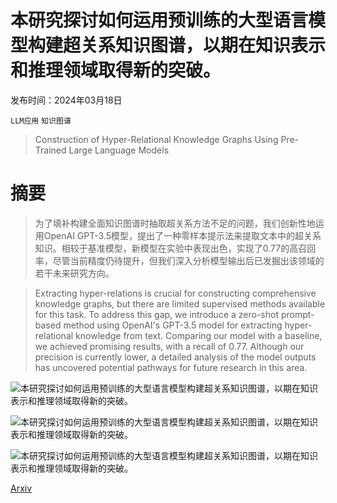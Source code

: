# 本研究探讨如何运用预训练的大型语言模型构建超关系知识图谱，以期在知识表示和推理领域取得新的突破。

发布时间：2024年03月18日

`LLM应用` `知识图谱`

> Construction of Hyper-Relational Knowledge Graphs Using Pre-Trained Large Language Models

# 摘要

> 为了填补构建全面知识图谱时抽取超关系方法不足的问题，我们创新性地运用OpenAI GPT-3.5模型，提出了一种零样本提示法来提取文本中的超关系知识。相较于基准模型，新模型在实验中表现出色，实现了0.77的高召回率，尽管当前精度仍待提升，但我们深入分析模型输出后已发掘出该领域的若干未来研究方向。

> Extracting hyper-relations is crucial for constructing comprehensive knowledge graphs, but there are limited supervised methods available for this task. To address this gap, we introduce a zero-shot prompt-based method using OpenAI's GPT-3.5 model for extracting hyper-relational knowledge from text. Comparing our model with a baseline, we achieved promising results, with a recall of 0.77. Although our precision is currently lower, a detailed analysis of the model outputs has uncovered potential pathways for future research in this area.

![本研究探讨如何运用预训练的大型语言模型构建超关系知识图谱，以期在知识表示和推理领域取得新的突破。](../../../paper_images/2403.11786/re_example.png)

![本研究探讨如何运用预训练的大型语言模型构建超关系知识图谱，以期在知识表示和推理领域取得新的突破。](../../../paper_images/2403.11786/hr_kg_fig.png)

![本研究探讨如何运用预训练的大型语言模型构建超关系知识图谱，以期在知识表示和推理领域取得新的突破。](../../../paper_images/2403.11786/triplet.png)

[Arxiv](https://arxiv.org/abs/2403.11786)